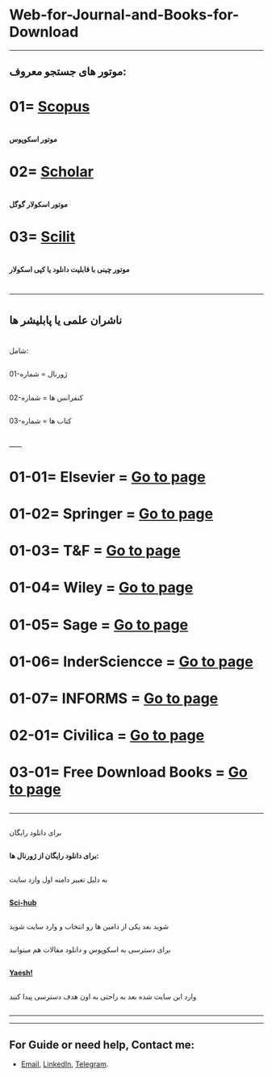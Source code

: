# **Web-for-Journal-and-Books-for-Download**

--------------------------------

## موتور های جستجو معروف:

# 01=  [Scopus](https://www2.scopus.com/home.uri)
#
**موتور اسکوپوس**
#
# 02=  [Scholar](https://scholar.google.com/)
#
**موتور اسکولار گوگل**
#

# 03=  [Scilit](https://www.scilit.net/)
#
**موتور چینی با قابلیت دانلود یا کپی اسکولار**
#
-------------------------------
#
## ناشران علمی یا پابلیشر ها 
#
شامل:
##
 01-ژورنال =  شماره
##
 02-کنفرانس ها  = شماره
##
 03-کتاب ها  =  شماره
## 
 ــــــ
 
 # 01-01= Elsevier = [Go to page](https://www.sciencedirect.com/)
 ##
 # 01-02= Springer = [Go to page](https://www.springer.com/gp)
 ##
 # 01-03= T&F = [Go to page](https://www.tandfonline.com/)
 ##
 # 01-04= Wiley = [Go to page](https://www.wiley.com/en-ir)
 ##
 # 01-05= Sage = [Go to page](https://journals.sagepub.com/)
 ##
 # 01-06= InderSciencce = [Go to page](https://www.inderscience.com/)
 ##
 # 01-07= **INFORMS** = **[Go to page](https://www.informs.org/Publications/INFORMS-Journals)**
 ##
 # 02-01= Civilica = [Go to page](https://www.civilica.com/)
 ##
 # 03-01= Free Download Books = [Go to page](https://b-ok.org/)
 ##
 --------------------------------
 ##
 برای دانلود رایگان 
 ##
 **برای دانلود رایگان از ژورنال ها:**
 ##
 به دلیل تغییر دامنه اول وارد سایت 
 ##
 **[Sci-hub](http://sci-hub.tech/)**
 ##
 شوید بعد یکی از دامین ها رو انتخاب و وارد سایت شوید
 ##
 برای دسترسی به اسکوپوس و دانلود مقالات هم میتوانید 
 ##
 **[Yaesh!](http://yabesh.ir/)**
 ##
 وارد این سایت شده بعد به راحتی به اون هدف دسترسی پیدا کنید
 ##
 
 ------------------------------
 
 
---
## For Guide or need help, Contact me:
- [Email](mailto:mkarimi21@hotmail.com), [LinkedIn](https://www.linkedin.com/in/mkarimi21/), [Telegram](https://telegram.me/mkarimi21). 
